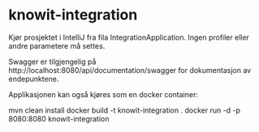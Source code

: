 # knowit-integration

Kjør prosjektet i IntelliJ fra fila IntegrationApplication. Ingen profiler eller andre parametere må settes.

Swagger er tilgjengelig på http://localhost:8080/api/documentation/swagger for dokumentasjon av endepunktene. 

Applikasjonen kan også kjøres som en docker container:

mvn clean install
docker build -t knowit-integration .
docker run -d -p 8080:8080 knowit-integration

##